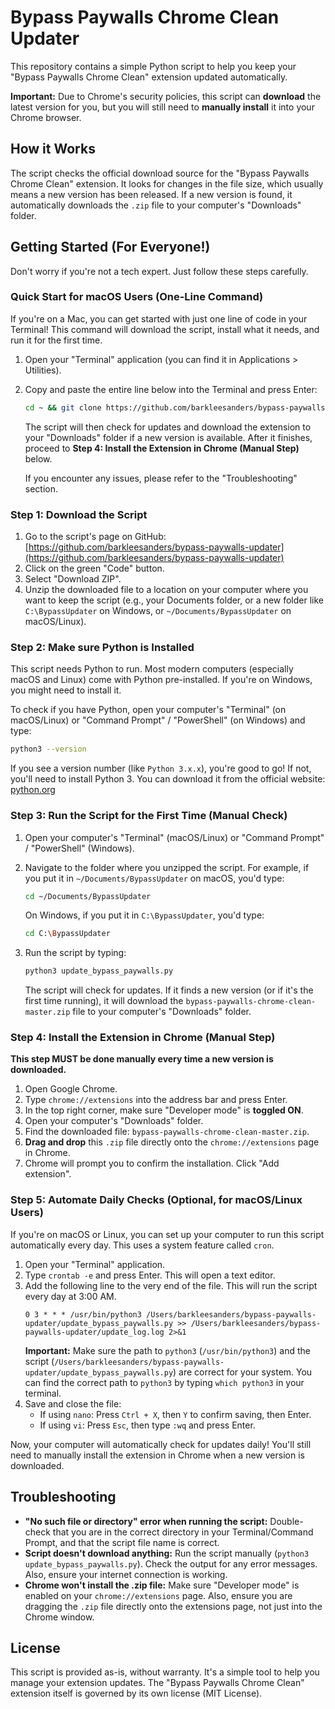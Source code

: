 # Bypass Paywalls Chrome Clean Updater

This repository contains a simple Python script to help you keep your "Bypass Paywalls Chrome Clean" extension updated automatically. 

**Important:** Due to Chrome's security policies, this script can **download** the latest version for you, but you will still need to **manually install** it into your Chrome browser.

## How it Works

The script checks the official download source for the "Bypass Paywalls Chrome Clean" extension. It looks for changes in the file size, which usually means a new version has been released. If a new version is found, it automatically downloads the `.zip` file to your computer's "Downloads" folder.

## Getting Started (For Everyone!)

Don't worry if you're not a tech expert. Just follow these steps carefully.

### Quick Start for macOS Users (One-Line Command)

If you're on a Mac, you can get started with just one line of code in your Terminal! This command will download the script, install what it needs, and run it for the first time.

1.  Open your "Terminal" application (you can find it in Applications > Utilities).
2.  Copy and paste the entire line below into the Terminal and press Enter:

    ```bash
    cd ~ && git clone https://github.com/barkleesanders/bypass-paywalls-updater.git && cd bypass-paywalls-updater && python3 -m pip install requests --user --break-system-packages && python3 update_bypass_paywalls.py
    ```

    The script will then check for updates and download the extension to your "Downloads" folder if a new version is available. After it finishes, proceed to **Step 4: Install the Extension in Chrome (Manual Step)** below.

    If you encounter any issues, please refer to the "Troubleshooting" section.

### Step 1: Download the Script

1.  Go to the script's page on GitHub: [https://github.com/barkleesanders/bypass-paywalls-updater](https://github.com/barkleesanders/bypass-paywalls-updater)
2.  Click on the green "Code" button.
3.  Select "Download ZIP".
4.  Unzip the downloaded file to a location on your computer where you want to keep the script (e.g., your Documents folder, or a new folder like `C:\BypassUpdater` on Windows, or `~/Documents/BypassUpdater` on macOS/Linux).

### Step 2: Make sure Python is Installed

This script needs Python to run. Most modern computers (especially macOS and Linux) come with Python pre-installed. If you're on Windows, you might need to install it.

To check if you have Python, open your computer's "Terminal" (on macOS/Linux) or "Command Prompt" / "PowerShell" (on Windows) and type:

```bash
python3 --version
```

If you see a version number (like `Python 3.x.x`), you're good to go! If not, you'll need to install Python 3. You can download it from the official website: [python.org](https://www.python.org/downloads/)

### Step 3: Run the Script for the First Time (Manual Check)

1.  Open your computer's "Terminal" (macOS/Linux) or "Command Prompt" / "PowerShell" (Windows).
2.  Navigate to the folder where you unzipped the script. For example, if you put it in `~/Documents/BypassUpdater` on macOS, you'd type:
    ```bash
    cd ~/Documents/BypassUpdater
    ```
    On Windows, if you put it in `C:\BypassUpdater`, you'd type:
    ```bash
    cd C:\BypassUpdater
    ```
3.  Run the script by typing:
    ```bash
    python3 update_bypass_paywalls.py
    ```

    The script will check for updates. If it finds a new version (or if it's the first time running), it will download the `bypass-paywalls-chrome-clean-master.zip` file to your computer's "Downloads" folder.

### Step 4: Install the Extension in Chrome (Manual Step)

**This step MUST be done manually every time a new version is downloaded.**

1.  Open Google Chrome.
2.  Type `chrome://extensions` into the address bar and press Enter.
3.  In the top right corner, make sure "Developer mode" is **toggled ON**.
4.  Open your computer's "Downloads" folder.
5.  Find the downloaded file: `bypass-paywalls-chrome-clean-master.zip`.
6.  **Drag and drop** this `.zip` file directly onto the `chrome://extensions` page in Chrome.
7.  Chrome will prompt you to confirm the installation. Click "Add extension".

### Step 5: Automate Daily Checks (Optional, for macOS/Linux Users)

If you're on macOS or Linux, you can set up your computer to run this script automatically every day. This uses a system feature called `cron`.

1.  Open your "Terminal" application.
2.  Type `crontab -e` and press Enter. This will open a text editor.
3.  Add the following line to the very end of the file. This will run the script every day at 3:00 AM.
    ```
    0 3 * * * /usr/bin/python3 /Users/barkleesanders/bypass-paywalls-updater/update_bypass_paywalls.py >> /Users/barkleesanders/bypass-paywalls-updater/update_log.log 2>&1
    ```
    **Important:** Make sure the path to `python3` (`/usr/bin/python3`) and the script (`/Users/barkleesanders/bypass-paywalls-updater/update_bypass_paywalls.py`) are correct for your system. You can find the correct path to `python3` by typing `which python3` in your terminal.
4.  Save and close the file:
    *   If using `nano`: Press `Ctrl + X`, then `Y` to confirm saving, then Enter.
    *   If using `vi`: Press `Esc`, then type `:wq` and press Enter.

Now, your computer will automatically check for updates daily! You'll still need to manually install the extension in Chrome when a new version is downloaded.

## Troubleshooting

*   **"No such file or directory" error when running the script:** Double-check that you are in the correct directory in your Terminal/Command Prompt, and that the script file name is correct.
*   **Script doesn't download anything:** Run the script manually (`python3 update_bypass_paywalls.py`). Check the output for any error messages. Also, ensure your internet connection is working.
*   **Chrome won't install the .zip file:** Make sure "Developer mode" is enabled on your `chrome://extensions` page. Also, ensure you are dragging the `.zip` file directly onto the extensions page, not just into the Chrome window.

## License

This script is provided as-is, without warranty. It's a simple tool to help you manage your extension updates. The "Bypass Paywalls Chrome Clean" extension itself is governed by its own license (MIT License).
